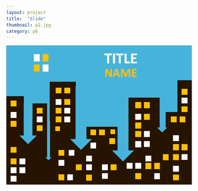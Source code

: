 ```yaml
---
layout: project
title:  "Slide"
thumbnail: p2.jpg
category: p6
---
```


![picture2](/assets/img/projects/p6/p2.jpg)